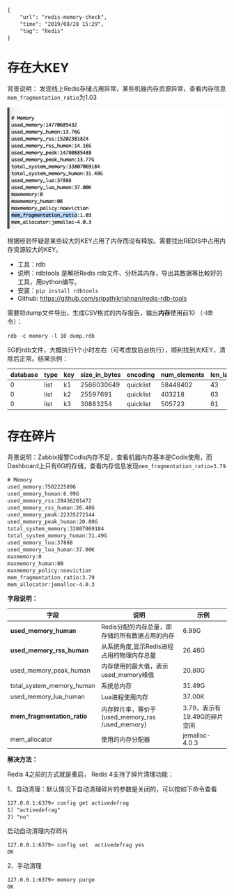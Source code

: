 ```
{
    "url": "redis-memory-check",
    "time": "2019/08/28 15:29",
    "tag": "Redis"
}
```

# 存在大KEY

背景说明：
发现线上Redis存储占用异常，某些机器内存资源异常，查看内存信息`mem_fragmentation_ratio`为1.03

![](../../static/uploads/codis-memory.jpg)

根据经验怀疑是某些较大的KEY占用了内存而没有释放。需要找出REDIS中占用内存资源较大的KEY。



- 工具：rdb
- 说明：rdbtools 是解析Redis rdb文件、分析其内存，导出其数据等比較好的工具，用python编写。
- 安装：`pip install rdbtools`
- Github: https://github.com/sripathikrishnan/redis-rdb-tools


需要将dump文件导出，生成CSV格式的内存报告，输出**内存**使用前10 （-l命令）：

`rdb -c memory -l 10 dump.rdb`

5G的rdb文件，大概执行1个小时左右（可考虑放后台执行），顺利找到大KEY，清除后正常。结果示例：

database|type|key|size_in_bytes|encoding|num_elements|len_largest_element|expiry
---|---|---|---|---|---|---|---
0|list|k1|2566030649|quicklist|58448402|43|
0|list|k2|25597691|quicklist|403218|63|
0|list|k3|30883254|quicklist|505723|61|

# 存在碎片

背景说明：Zabbix报警Codis内存不足，查看机器内存基本是Codis使用，而Dashboard上只有6G的存储，查看内存信息发现`mem_fragmentation_ratio=3.79`

```
# Memory
used_memory:7502225896
used_memory_human:6.99G
used_memory_rss:28436201472
used_memory_rss_human:26.48G
used_memory_peak:22335272544
used_memory_peak_human:20.80G
total_system_memory:33807069184
total_system_memory_human:31.49G
used_memory_lua:37888
used_memory_lua_human:37.00K
maxmemory:0
maxmemory_human:0B
maxmemory_policy:noeviction
mem_fragmentation_ratio:3.79
mem_allocator:jemalloc-4.0.3
```

**字段说明：**

字段|说明|示例
---|---|---
**used_memory_human**|Redis分配的内存总量，即存储的所有数据占用的内存|6.99G
**used_memory_rss_human**|从系统角度,显示Redis进程占用的物理内存总量|26.48G
used_memory_peak_human|内存使用的最大值，表示used_memory峰值|20.80G
total_system_memory_human|系统总内存|31.49G
used_memory_lua_human|Lua进程使用内存|37.00K
**mem_fragmentation_ratio**|内存碎片率，等价于(used_memory_rss /used_memory)|3.79，表示有19.49G的碎片空间
mem_allocator|使用的内存分配器|jemalloc-4.0.3


**解决方法：**

Redis 4之前的方式就是重启， Redis 4支持了碎片清理功能：

1、自动清理：默认情况下自动清理碎片的参数是关闭的，可以按如下命令查看

```
127.0.0.1:6379> config get activedefrag 
1) "activedefrag"
2) "no"
```

启动自动清理内存碎片

```
127.0.0.1:6379> config set  activedefrag yes
OK
```

2、手动清理

```
127.0.0.1:6379> memory purge
OK
```